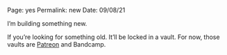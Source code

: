 
Page: yes
Permalink: new
Date: 09/08/21

I’m building something new.

If you’re looking for something old. It’ll be locked in a vault. For now, those vaults are [Patreon](https://www.patreon.com/nashp) and Bandcamp. 